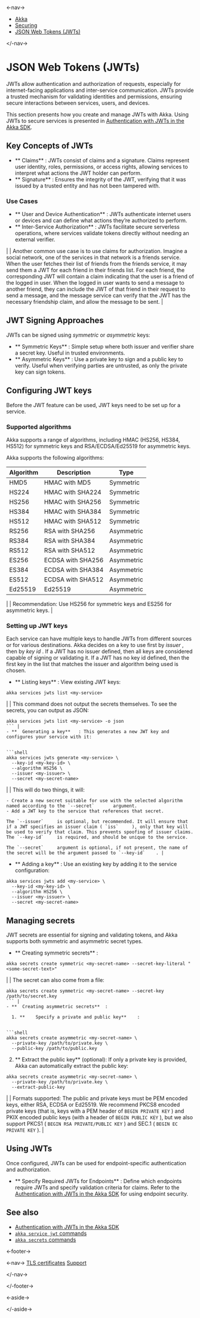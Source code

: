 

<-nav->

- [  Akka](../index.html)
- [  Securing](index.html)
- [  JSON Web Tokens (JWTs)](jwts.html)



</-nav->



# JSON Web Tokens (JWTs)

JWTs allow authentication and authorization of requests, especially for internet-facing applications and inter-service communication. JWTs provide a trusted mechanism for validating identities and permissions, ensuring secure interactions between services, users, and devices.

This section presents how you create and manage JWTs with Akka. Using JWTs to secure services is presented in [Authentication with JWTs in the Akka SDK](../java/auth-with-jwts.html).

## [](about:blank#_key_concepts_of_jwts) Key Concepts of JWTs

- **  Claims**   : JWTs consist of claims and a signature. Claims represent user identity, roles, permissions, or access rights, allowing services to interpret what actions the JWT holder can perform.
- **  Signature**   : Ensures the integrity of the JWT, verifying that it was issued by a trusted entity and has not been tampered with.

### [](about:blank#_use_cases) Use Cases

- **  User and Device Authentication**   : JWTs authenticate internet users or devices and can define what actions they’re authorized to perform.
- **  Inter-Service Authorization**   : JWTs facilitate secure serverless operations, where services validate tokens directly without needing an external verifier.

|  | Another common use case is to use claims for authorization. Imagine a social network, one of the services in that network is a friends service. When the user fetches their list of friends from the friends service, it may send them a JWT for each friend in their friends list. For each friend, the corresponding JWT will contain a claim indicating that the user is a friend of the logged in user. When the logged in user wants to send a message to another friend, they can include the JWT of that friend in their request to send a message, and the message service can verify that the JWT has the necessary friendship claim, and allow the message to be sent. |

## [](about:blank#_jwt_signing_approaches) JWT Signing Approaches

JWTs can be signed using *symmetric* or *asymmetric* keys:

- **  Symmetric Keys**   : Simple setup where both issuer and verifier share a secret key. Useful in trusted environments.
- **  Asymmetric Keys**   : Use a private key to sign and a public key to verify. Useful when verifying parties are untrusted, as only the private key can sign tokens.

## [](about:blank#_configuring_jwt_keys) Configuring JWT keys

Before the JWT feature can be used, JWT keys need to be set up for a service.

### [](about:blank#_supported_algorithms) Supported algorithms

Akka supports a range of algorithms, including HMAC (HS256, HS384, HS512) for symmetric keys and RSA/ECDSA/Ed25519 for asymmetric keys.

Akka supports the following algorithms:

| Algorithm | Description | Type |
| --- | --- | --- |
| HMD5 | HMAC with MD5 | Symmetric |
| HS224 | HMAC with SHA224 | Symmetric |
| HS256 | HMAC with SHA256 | Symmetric |
| HS384 | HMAC with SHA384 | Symmetric |
| HS512 | HMAC with SHA512 | Symmetric |
| RS256 | RSA with SHA256 | Asymmetric |
| RS384 | RSA with SHA384 | Asymmetric |
| RS512 | RSA with SHA512 | Asymmetric |
| ES256 | ECDSA with SHA256 | Asymmetric |
| ES384 | ECDSA with SHA384 | Asymmetric |
| ES512 | ECDSA with SHA512 | Asymmetric |
| Ed25519 | Ed25519 | Asymmetric |

|  | Recommendation:   Use HS256 for symmetric keys and ES256 for asymmetric keys. |

### [](about:blank#_setting_up_jwt_keys) Setting up JWT keys

Each service can have multiple keys to handle JWTs from different sources or for various destinations. Akka decides on a key to use first by *issuer* , then by *key id* . If a JWT has no issuer defined, then all keys are considered capable of signing or validating it. If a JWT has no key id defined, then the first key in the list that matches the issuer and algorithm being used is chosen.

- **  Listing keys**   : View existing JWT keys:  


```shell
akka services jwts list <my-service>
```

|  | This command does not output the secrets themselves. To see the secrets, you can output as JSON:    


```shell
akka services jwts list <my-service> -o json
``` |
- **  Generating a key**   : This generates a new JWT key and configures your service with it:  


```shell
akka services jwts generate <my-service> \
  --key-id <my-key-id> \
  --algorithm HS256 \
  --issuer <my-issuer> \
  --secret <my-secret-name>
```

|  | This will do two things, it will:    

    - Create a new secret suitable for use with the selected algorithm named according to the `--secret`       argument.
    - Add a JWT key to the service that references that secret.

    The `--issuer`     is optional, but recommended. It will ensure that if a JWT specifies an issuer claim ( `iss`     ), only that key will be used to verify that claim. This prevents spoofing of issuer claims. The `--key-id`     is required, and should be unique to the service.    

    The `--secret`     argument is optional, if not present, the name of the secret will be the argument passed to `--key-id`    . |
- **  Adding a key**   : Use an existing key by adding it to the service configuration:  


```shell
akka services jwts add <my-service> \
  --key-id <my-key-id> \
  --algorithm HS256 \
  --issuer <my-issuer> \
  --secret <my-secret-name>
```

## [](about:blank#_managing_secrets) Managing secrets

JWT secrets are essential for signing and validating tokens, and Akka supports both symmetric and asymmetric secret types.

- **  Creating symmetric secrets**  :  


```shell
akka secrets create symmetric <my-secret-name> --secret-key-literal "<some-secret-text>"
```

|  | The secret can also come from a file:    


```shell
akka secrets create symmetric <my-secret-name> --secret-key /path/to/secret.key
``` |
- **  Creating asymmetric secrets**  :  

  1. **    Specify a private and public key**    :    


```shell
akka secrets create asymmetric <my-secret-name> \
  --private-key /path/to/private.key \
  --public-key /path/to/public.key
```
  2. **    Extract the public key**     (optional): If only a private key is provided, Akka can automatically extract the public key:    


```shell
akka secrets create asymmetric <my-secret-name> \
  --private-key /path/to/private.key \
  --extract-public-key
```

|  | Formats supported:   The public and private keys must be PEM encoded keys, either RSA, ECDSA or Ed25519. We recommend PKCS8 encoded private keys (that is, keys with a PEM header of `BEGIN PRIVATE KEY`   ) and PKIX encoded public keys (with a header of `BEGIN PUBLIC KEY`   ), but we also support PKCS1 ( `BEGIN RSA PRIVATE/PUBLIC KEY`   ) and SEC.1 ( `BEGIN EC PRIVATE KEY`   ). |

## [](about:blank#_using_jwts) Using JWTs

Once configured, JWTs can be used for endpoint-specific authentication and authorization.

- **  Specify Required JWTs for Endpoints**   : Define which endpoints require JWTs and specify validation criteria for claims. Refer to the[  Authentication with JWTs in the Akka SDK](../java/auth-with-jwts.html)   for using endpoint security.

## [](about:blank#_see_also) See also

- [  Authentication with JWTs in the Akka SDK](../java/auth-with-jwts.html)
- <a href="../reference/cli/akka-cli/akka_services_jwts.html#_see_also"> `akka service jwt`   commands</a>
- <a href="../reference/cli/akka-cli/akka_secrets.html#_see_also"> `akka secrets`   commands</a>



<-footer->


<-nav->
[TLS certificates](tls-certificates.html) [Support](../support/index.html)

</-nav->


</-footer->


<-aside->


</-aside->
